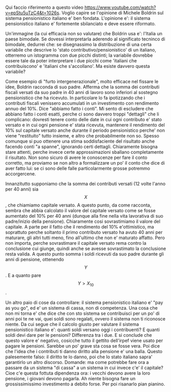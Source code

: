 Qui faccio riferimento a questo video https://www.youtube.com/watch?v=epStu5uTzC4&t=1026s.
Voglio capire se l'opinione di Michele Boldrin sul sistema pensionistico italiano e' ben fondata.
L'opinione e': il sistema pensionistico italiano e' fortemente sbilanciato e deve essere riformato.

Un'immagine (la cui efficacia non so valutare) che Boldrin usa e': l'Italia un paese bimodale.
Se dovessi interpretarla aderendo al significato tecninco di bimodale, dedurrei che: se disegnassimo la distribuzione di una certa variabile che descrive lo 'stato contributivo/pensionistico' di un italiano, otterremo un istogramma con due picchi distinti; la variabile dovrebbe essere tale da poter interpretare i due picchi come 'italiani che contribuiscono' e 'italiani che s'accollano'.
Ma esiste davvero questa variabile?

Come esempio di "furto intergenerazionale", molto efficace nel fissare le idee, Boldrin racconda di suo padre.
Afferma che la somma dei contributi fiscali versati da suo padre in 40 anni di lavoro sono inferiori al sostegno pensionistico che ha ricevuto.
In particolare lo fa ipotizzando che i contributi fiscali venissero accumulati in un investimento con rendimento annuo del 10%.
Dice "abbiamo fatto i conti". 
Mi sento di escludere che abbiano fatto i conti esatti, perche ci sono davvero troppi "dettagli" che li complicano: dovresti tenere conto delle date in cui ogni contributo e' stato versato e in cui ogni pensione e' stata ricevuta, mantenere il rendimento del 10% sul capitale versato anche durante il periodo pensionistico perche' non viene "restituito" tutto insieme, e altro che probabilmente non so.
Spesso comunque si puo ottenere una stima soddisfaciente del risultato anche facendo conti "a spanne", ignorando certi dettagli. 
Chiaramente bisogna stare attenti, perche invece certe approssimazioni sballano completamente il risultato.
Non sono sicuro di avere le conoscenze per fare il conto corretto, ma proviamo se non altro a formalizzare un po' il conto che dice di aver fatto lui: se ci sono delle falle particolarmente grosse potremmo accorgercene.

Innanzitutto supponiamo che la somma dei contributi versati (12 volte l'anno per 40 anni) sia $$X$$, che chiamiamo capitale versato.
A questo punto, da come racconta, sembra che abbia calcolato il valore del capitale versato come se fosse aumentato del 10% per 40 anni (dunque alla fine nella vita lavorativa di suo padre/inizio della pensione).
Chiaramente cosi sovrastimiamo il valore del capitale. 
A parte per il fatto che il rendimento del 10% e'ottimistico, ma soprattuto perche soltanto il primo contributo versato ha avuto 40 anni per maturare, gli altri tutti meno, fino all'ultimo che non e' maturato affatto.
Pero non importa, perche sovrastimare il capitale versato rema contro la conclusione cui giunge, quindi anche se avesse sovrastimato la conclusione resta valida.
A questo punto somma i soldi ricevuti da suo padre durante gli anni di pensione, ottenendo $$Y$$.
E a quanto pare $$Y>  X_10$$.

Un altro paio di cose da controllare: il sistema pensionistico italiano e' "pay as you go", ed e' un sistema di cassa, non di competenza.
Una cosa che non mi torna e' che dice che con sto sistema se contribuisci per un po' di anni poi te ne vai, quei soldi sono regalati, ovvero il sistema non ti riconosce niente. Da cui segue che il calcolo giusto per valutare il sistema pensionistico italiano e': quanti soldi versano oggi i contribuenti? E quanti soldi devi dare per le pensioni? Differenza tra i due. 
E si conclude che questo valore e' negativo, cosicche tutto il gettito dell'irpef viene usato per pagare le pensioni. Sarebbe un po' grave sta cosa se fosse vera.
Poi dice che l'idea che i contributi ti danno diritto alla pensione e' una balla. Questo palesemente falso: il diritto te lo danno, poi che lo stato italiano sapra' garantirlo un altro discorso.
Domande: ma come potrebbe fare ora a passare da un sistema "di cassa" a un sistema in cui invece c'e' il capitale? Cioe c'e questa fottuta dipendenza ora: i vecchi devono avere la loro pensione, i giovani devono pagarla. Ah niente bisogna fare un grossissimissimo investimento a debito forse. Per poi risanarlo pian pianino.